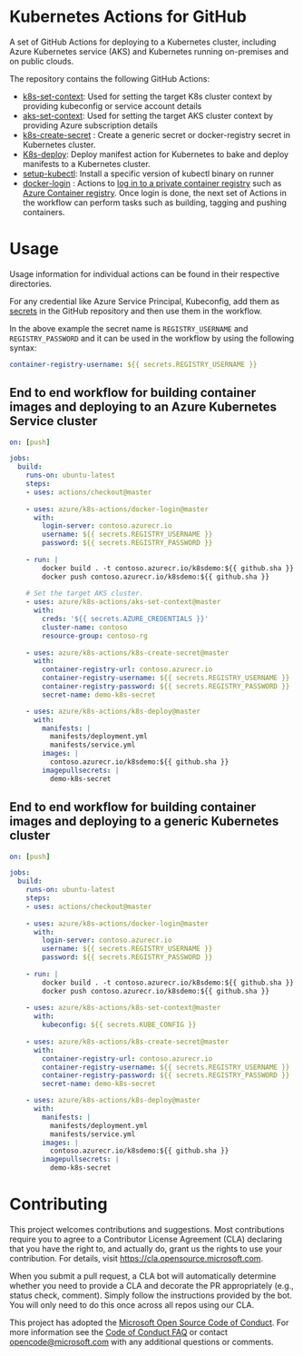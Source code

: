 # Kubernetes Actions for GitHub

A set of GitHub Actions for deploying to a Kubernetes cluster, including Azure Kubernetes service (AKS) and Kubernetes running on-premises and on public clouds.

The repository contains the following GitHub Actions:
* [k8s-set-context](https://github.com/Azure/k8s-actions/tree/master/k8s-set-context): Used for setting the target K8s cluster context by providing kubeconfig or service account details
* [aks-set-context](https://github.com/Azure/k8s-actions/tree/master/aks-set-context): Used for setting the target AKS cluster context by providing Azure subscription details
* [k8s-create-secret](https://github.com/Azure/k8s-actions/tree/master/k8s-create-secret) : Create a generic secret or docker-registry secret in Kubernetes cluster.
* [K8s-deploy](https://github.com/Azure/k8s-actions/tree/master/k8s-deploy): Deploy manifest action for Kubernetes to bake and deploy manifests to a Kubernetes cluster.
* [setup-kubectl](https://github.com/Azure/k8s-actions/tree/master/setup-kubectl): Install a specific version of kubectl binary on runner
* [docker-login](https://github.com/Azure/k8s-actions/tree/master/docker-login) : Actions to [log in to a private container registry](https://docs.docker.com/engine/reference/commandline/login/) such as [Azure Container registry](https://azure.microsoft.com/en-us/services/container-registry/). Once login is done, the next set of Actions in the workflow can perform tasks such as building, tagging and pushing containers.

# Usage
Usage information for individual actions can be found in their respective directories.

For any credential like Azure Service Principal, Kubeconfig, add them as [secrets](https://developer.github.com/actions/managing-workflows/storing-secrets/) in the GitHub repository and then use them in the workflow.

In the above example the secret name is `REGISTRY_USERNAME` and `REGISTRY_PASSWORD` and it can be used in the workflow by using the following syntax:

```yaml
container-registry-username: ${{ secrets.REGISTRY_USERNAME }}
```

## End to end workflow for building container images and deploying to an Azure Kubernetes Service cluster

```yaml
on: [push]

jobs:
  build:
    runs-on: ubuntu-latest
    steps:
    - uses: actions/checkout@master
    
    - uses: azure/k8s-actions/docker-login@master
      with:
        login-server: contoso.azurecr.io
        username: ${{ secrets.REGISTRY_USERNAME }}
        password: ${{ secrets.REGISTRY_PASSWORD }}
    
    - run: |
        docker build . -t contoso.azurecr.io/k8sdemo:${{ github.sha }}
        docker push contoso.azurecr.io/k8sdemo:${{ github.sha }}
      
    # Set the target AKS cluster. 
    - uses: azure/k8s-actions/aks-set-context@master
      with:
        creds: '${{ secrets.AZURE_CREDENTIALS }}'
        cluster-name: contoso
        resource-group: contoso-rg
        
    - uses: azure/k8s-actions/k8s-create-secret@master
      with:
        container-registry-url: contoso.azurecr.io
        container-registry-username: ${{ secrets.REGISTRY_USERNAME }}
        container-registry-password: ${{ secrets.REGISTRY_PASSWORD }}
        secret-name: demo-k8s-secret

    - uses: azure/k8s-actions/k8s-deploy@master
      with:
        manifests: |
          manifests/deployment.yml
          manifests/service.yml
        images: |
          contoso.azurecr.io/k8sdemo:${{ github.sha }}
        imagepullsecrets: |
          demo-k8s-secret
```

## End to end workflow for building container images and deploying to a generic Kubernetes cluster

```yaml
on: [push]

jobs:
  build:
    runs-on: ubuntu-latest
    steps:
    - uses: actions/checkout@master
    
    - uses: azure/k8s-actions/docker-login@master
      with:
        login-server: contoso.azurecr.io
        username: ${{ secrets.REGISTRY_USERNAME }}
        password: ${{ secrets.REGISTRY_PASSWORD }}
    
    - run: |
        docker build . -t contoso.azurecr.io/k8sdemo:${{ github.sha }}
        docker push contoso.azurecr.io/k8sdemo:${{ github.sha }}
      
    - uses: azure/k8s-actions/k8s-set-context@master
      with:
        kubeconfig: ${{ secrets.KUBE_CONFIG }}
        
    - uses: azure/k8s-actions/k8s-create-secret@master
      with:
        container-registry-url: contoso.azurecr.io
        container-registry-username: ${{ secrets.REGISTRY_USERNAME }}
        container-registry-password: ${{ secrets.REGISTRY_PASSWORD }}
        secret-name: demo-k8s-secret

    - uses: azure/k8s-actions/k8s-deploy@master
      with:
        manifests: |
          manifests/deployment.yml
          manifests/service.yml
        images: |
          contoso.azurecr.io/k8sdemo:${{ github.sha }}
        imagepullsecrets: |
          demo-k8s-secret
```

# Contributing

This project welcomes contributions and suggestions.  Most contributions require you to agree to a
Contributor License Agreement (CLA) declaring that you have the right to, and actually do, grant us
the rights to use your contribution. For details, visit https://cla.opensource.microsoft.com.

When you submit a pull request, a CLA bot will automatically determine whether you need to provide
a CLA and decorate the PR appropriately (e.g., status check, comment). Simply follow the instructions
provided by the bot. You will only need to do this once across all repos using our CLA.

This project has adopted the [Microsoft Open Source Code of Conduct](https://opensource.microsoft.com/codeofconduct/).
For more information see the [Code of Conduct FAQ](https://opensource.microsoft.com/codeofconduct/faq/) or
contact [opencode@microsoft.com](mailto:opencode@microsoft.com) with any additional questions or comments.
